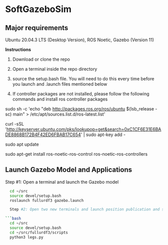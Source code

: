 # SoftGazeboSim
## Major requirements
Ubuntu 20.04.3 LTS (Desktop Version), ROS Noetic, Gazebo (Version 11)


**Instructions**

1) Download or clone the repo
2) Open a terminal inside the repo directory
3) source the setup.bash file. You will need to do this every time before you launch and .launch files mentioned below

4) If controller packages are not installed, please follow the following commands and install ros controller packages

sudo sh -c 'echo "deb http://packages.ros.org/ros/ubuntu $(lsb_release -sc) main" > /etc/apt/sources.list.d/ros-latest.list'

curl -sSL 'http://keyserver.ubuntu.com/pks/lookupop=get&search=0xC1CF6E31E6BADE8868B172B4F42ED6FBAB17C654' | sudo apt-key add -

sudo apt update

sudo apt-get install ros-noetic-ros-control ros-noetic-ros-controllers

## Launch Gazebo Model and Applications

Step #1: Open a terminal and launch the Gazebo model 

```bash
  cd ~/src
  source devel/setup.bash
  roslaunch fullurdf3 gazebo.launch

  Step #2: Open two new terminals and launch position publication and spawn the obstacles for visual reference

```bash
  cd ~/src
  source devel/setup.bash
  cd ~/src/fullurdf3/scripts
  python3 legs.py
```
